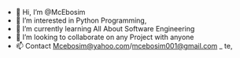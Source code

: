 - 👋 Hi, I’m @McEbosim
- 👀 I’m interested in Python Programming, 
- 🌱 I’m currently learning All About Software Engineering
- 💞️ I’m looking to collaborate on any Project with anyone
- 📫 Contact Mcebosim@yahoo.com/mcebosim001@gmail.com
_ te,

<!---
McEbosim/McEbosim is a ✨ special ✨ repository because its `README.md` (this file) appears on your GitHub profile.
You can click the Preview link to take a look at your changes.
--->
